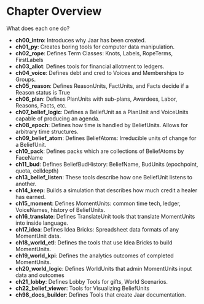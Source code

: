 # Chapter Overview

What does each one do?


- **ch00_intro**: Introduces why Jaar has been created.
- **ch01_py**: Creates boring tools for computer data manipulation.
- **ch02_rope**: Defines Term Classes: Knots, Labels, RopeTerms, FirstLabels
- **ch03_allot**: Defines tools for financial allotment to ledgers.
- **ch04_voice**: Defines debt and cred to Voices and Memberships to Groups.
- **ch05_reason**: Defines ReasonUnits, FactUnits, and Facts decide if a Reason status is True
- **ch06_plan**: Defines PlanUnits with sub-plans, Awardees, Labor, Reasons, Facts, etc.
- **ch07_belief_logic**: Defines a BeliefUnit as a PlanUnit and VoiceUnits capable of producing an agenda.
- **ch08_epoch**: Defines how time is handled by BeliefUnits. Allows for arbitrary time structures.
- **ch09_belief_atom**: Defines BeliefAtoms: Irreducible units of change for a BeliefUnit.
- **ch10_pack**: Defines packs which are collections of BeliefAtoms by FaceName
- **ch11_bud**: Defines BeliefBudHistory: BeliefName, BudUnits (epochpoint, quota, celldepth)
- **ch13_belief_listen**: These tools describe how one BeliefUnit listens to another.
- **ch14_keep**: Builds a simulation that describes how much credit a healer has earned.
- **ch15_moment**: Defines MomentUnits: common time tech, ledger, VoiceNames, history of BeliefUnits.
- **ch16_translate**: Defines TranslateUnit tools that translate MomentUnits into inside language.
- **ch17_idea**: Defines Idea Bricks: Spreadsheet data formats of any MomentUnit data.
- **ch18_world_etl**: Defines the tools that use Idea Bricks to build MomentUnits.
- **ch19_world_kpi**: Defines the analytics outcomes of completed MomentUnits.
- **ch20_world_logic**: Defines WorldUnits that admin MomentUnits input data and outcomes
- **ch21_lobby**: Defines Lobby Tools for gifts, World Scenarios.
- **ch22_belief_viewer**: Tools for Visualizing BeliefUnits
- **ch98_docs_builder**: Defines Tools that create Jaar documentation.